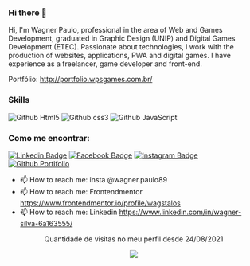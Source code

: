 ### Hi there 👋
Hi, I'm Wagner Paulo, professional in the area of Web and Games Development, graduated in Graphic Design (UNIP) and Digital Games Development (ETEC). Passionate about technologies, I work with the production of websites, applications, PWA and digital games. I have experience as a freelancer, game developer and front-end.

Portfólio: http://portfolio.wpsgames.com.br/


### Skills

![Github Html5](https://img.shields.io/badge/HTML5-E34F26?style=for-the-badge&logo=html5&logoColor=white)
![Github css3](https://img.shields.io/badge/CSS3-1572B6?style=for-the-badge&logo=css3&logoColor=white)
![Github JavaScript](https://img.shields.io/badge/JavaScript-F7DF1E?style=for-the-badge&logo=javascript&logoColor=black)


### Como me encontrar:

[![Linkedin Badge](https://img.shields.io/badge/LinkedIn-0077B5?style=for-the-badge&logo=linkedin&logoColor=white&link=https://www.linkedin.com/in/wagner-silva-6a163555/)](https://www.linkedin.com/in/wagner-silva-6a163555/)
[![Facebook Badge](https://img.shields.io/badge/Facebook-1877F2?style=for-the-badge&logo=facebook&logoColor=white&link=)](https://www.facebook.com/wagstalos/)
[![Instagram Badge](https://img.shields.io/badge/Instagram-E4405F?style=for-the-badge&logo=instagram&logoColor=white&link=https://www.instagram.com/wagner.paulo89/)](https://www.instagram.com/wagner.paulo89/)
[![Github Portifolio](https://img.shields.io/badge/MeuPortfolio-{#feca57}?style=for-the-badge&logo={Portifolio}&logoColor=white&link=http://portfolio.wpsgames.com.br/)](http://portfolio.wpsgames.com.br/)


- 📫 How to reach me: insta @wagner.paulo89 
- 📫 How to reach me: Frontendmentor https://www.frontendmentor.io/profile/wagstalos
- 📫 How to reach me: Linkedin https://www.linkedin.com/in/wagner-silva-6a163555/
<!--
**wagstalos/wagstalos** is a ✨ _special_ ✨ repository because its `README.md` (this file) appears on your GitHub profile.

<p align="center">   <img alingn="center" src="https://profile-counter.glitch.me/SeuPerfildoGitHub/count.svg" /></p>

Here are some ideas to get you started:

- 🔭 I’m currently working on ...
- 🌱 I’m currently learning ...
- 👯 I’m looking to collaborate on ...
- 🤔 I’m looking for help with ...
- 💬 Ask me about ...
- 📫 How to reach me: ...
- 😄 Pronouns: ...
- ⚡ Fun fact: ...
-->


<p align="center"> Quantidade  de visitas no meu perfil desde 24/08/2021  </p>
<p align="center">   <img alingn="center" src="https://profile-counter.glitch.me/wagstalos/count.svg" /></p>



